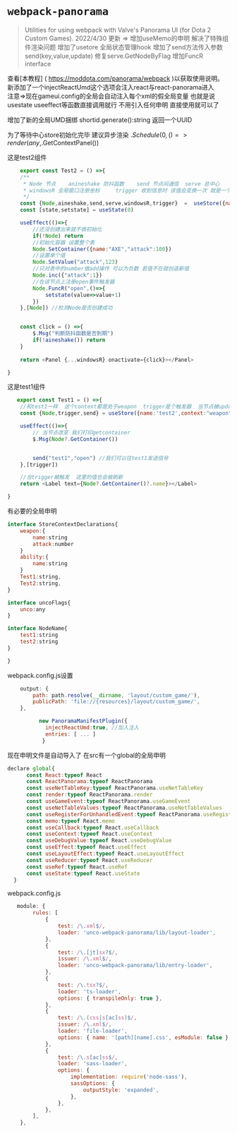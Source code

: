 # `webpack-panorama`

> Utilities for using webpack with Valve's Panorama UI (for Dota 2 Custom Games).
> 2022/4/30 更新 => 增加useMemo的申明 解决了特殊组件渲染问题 
> 增加了usetore 全局状态管理hook
> 增加了send方法传入参数  send(key,value,update)
> 修复serve.GetNodeByFlag
> 增加FuncR interface

查看[本教程] ( https://moddota.com/panorama/webpack )以获取使用说明。  
新添加了一个injectReactUmd这个选项会注入react与react-panorama进入  
注意=>现在gameui.config的全局会自动注入每个xml的假全局变量
也就是说  usestate useeffect等函数直接调用就行  不用引入任何申明
直接使用就可以了

增加了新的全局UMD捆绑
shortid.generate():string  返回一个UUID

为了等待中心store初始化完毕
建议异步渲染
$.Schedule(0,()=>render(any,$.GetContextPanel())


这是test2组件
```javascript 
    export const Test2 = () =>{
    /**
     * Node 节点    anineshake 防抖函数    send 节点间通信  serve 总中心
     * windowsR 全局窗口注册坐标     trigger 收到信息时 该值会变换一次 就是一个触发器
     */
    const {Node,aineshake,send,serve,windowsR,trigger}  =  useStore({name:"test1",context:"weapon",flags:["unco"]})
    const [state,setstate] = useState(0)

    useEffect(()=>{
        //还没创建出来就不做初始化
        if(!Node) return
        //初始化容器 设置整个表
        Node.SetContainer({name:"AXE","attack":100})
        //设置单个值
        Node.SetValue("attack",123)
        //只对表中的number做add操作 可以为负数 若值不在就创造新值
        Node.inc({"attack":1})
        //在该节点上注册open事件触发器
        Node.FuncR("open",()=>{
            setstate(value=>value+1)
        })
    },[Node]) //检测Node是否创建成功


    const click = () =>{
        $.Msg("判断防抖函数是否到期")
        if(!aineshake()) return
    }
    
    return <Panel {...windowsR} onactivate={click}></Panel>

}

```

这是test1组件
```javascript 
   export const Test1 = () =>{
    //和test1一样  这个context都是处于weapon  trigger是个触发器  当节点被update就会被触发
    const {Node,trigger,send} = useStore({name:'test2',context:"weapon"})

    useEffect(()=>{
        // 当节点改变 我们打印getcontainer
        $.Msg(Node?.GetContainer())


        send("test1","open") //我们可以往test1发送信号
    },[trigger])

    //当trigger被触发  这里的值也会被刷新  
    return <Label text={Node?.GetContainer()?.name}></Label>

}


```


有必要的全局申明

```javascript 
interface StoreContextDeclarations{
    weapon:{
        name:string
        attack:number
    }
    ability:{
        name:string
    }
    Test1:string,
    Test2:string,
}

interface uncoFlags{
    unco:any
}

interface NodeName{
    test1:string
    test2:string
}

}


```
  
webpack.config.js设置
```javascript
    output: {
        path: path.resolve(__dirname, 'layout/custom_game/'),
        publicPath: 'file://{resources}/layout/custom_game/',
    },
``` 
```javascript
          new PanoramaManifestPlugin({
            injectReactUmd:true, //加入注入
            entries: [ ... ]
           }
```
现在申明文件是自动导入了 在src有一个global的全局申明

```javascript
declare global{
      const React:typeof React
      const ReactPanorama:typeof ReactPanorama
      const useNetTableKey:typeof ReactPanorama.useNetTableKey
      const render:typeof ReactPanorama.render
      const useGameEvent:typeof ReactPanorama.useGameEvent
      const useNetTableValues:typeof ReactPanorama.useNetTableValues
      const useRegisterForUnhandledEvent:typeof ReactPanorama.useRegisterForUnhandledEvent
      const memo:typeof React.memo
      const useCallback:typeof React.useCallback
      const useContext:typeof React.useContext
      const useDebugValue:typeof React.useDebugValue
      const useEffect:typeof React.useEffect
      const useLayoutEffect:typeof React.useLayoutEffect
      const useReducer:typeof React.useReducer
      const useRef:typeof React.useRef
      const useState:typeof React.useState
  }
```
webpack.config.js
```javascript
   module: {
        rules: [
            {
                test: /\.xml$/,
                loader: 'unco-webpack-panorama/lib/layout-loader',
            },
            {
                test: /\.[jt]sx?$/,
                issuer: /\.xml$/,
                loader: 'unco-webpack-panorama/lib/entry-loader',
            },
            {
                test: /\.tsx?$/,
                loader: 'ts-loader',
                options: { transpileOnly: true },
            },
            {
                test: /\.(css|s[ac]ss)$/,
                issuer: /\.xml$/,
                loader: 'file-loader',
                options: { name: '[path][name].css', esModule: false },
            },
            {
                test: /\.s[ac]ss$/,
                loader: 'sass-loader',
                options: {
                    implementation: require('node-sass'),
                    sassOptions: {
                        outputStyle: 'expanded',
                    },
                },
            },
        ],
    },
```



